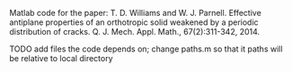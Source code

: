 Matlab code for the paper:
T. D. Williams and W. J. Parnell. Effective antiplane properties of an orthotropic solid weakened by a periodic distribution of cracks. Q. J. Mech. Appl.
Math., 67(2):311-342, 2014.

TODO add files the code depends on; change paths.m so that it paths will be relative to local directory
